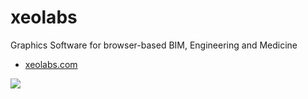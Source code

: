 # xeolabs

Graphics Software for browser-based BIM, Engineering and Medicine

* [xeolabs.com](http://xeolabs.com)

![](http://xeokit.io/img/xeokit-viewer.png)


